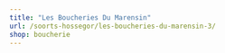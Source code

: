 ```yaml
---
title: "Les Boucheries Du Marensin"
url: /soorts-hossegor/les-boucheries-du-marensin-3/
shop: boucherie
---
```


